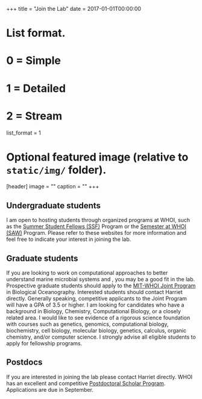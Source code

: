 +++
title = "Join the Lab"
date = 2017-01-01T00:00:00

# List format.
#   0 = Simple
#   1 = Detailed
#   2 = Stream
list_format = 1

# Optional featured image (relative to `static/img/` folder).
[header]
image = ""
caption = ""
+++

## Undergraduate students

I am open to hosting students through organized programs at WHOI, such as the [Summer Student Fellows (SSF)](https://www.whoi.edu/main/summer-student-fellowship) Program or the [Semester at WHOI (SAW)](http://www.whoi.edu/semester-at-whoi/) Program. Please refer to these websites for more information and feel free to indicate your interest in joining the lab.

## Graduate students

If you are looking to work on computational approaches to better understand marine microbial systems and , you may be a good fit in the lab. Prospective graduate students should apply to the [MIT-WHOI Joint Program](http://mit.whoi.edu/) in Biological Oceanography. Interested students should contact Harriet directly. Generally speaking, competitive applicants to the Joint Program will have a GPA of 3.5 or higher. I am looking for candidates who have a background in Biology, Chemistry, Computational Biology, or a closely related area. I would like to see evidence of a rigorous science foundation with courses such as genetics, genomics, computational biology, biochemistry, cell biology, molecular biology, genetics, calculus, organic chemistry, and/or computer science. I strongly advise all eligible students to apply for fellowship programs.

## Postdocs

If you are interested in joining the lab please contact Harriet directly. WHOI has an excellent and competitive [Postdoctoral Scholar Program](https://www.whoi.edu/page.do?pid=8021). Applications are due in September.
